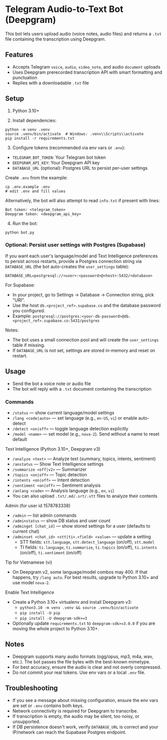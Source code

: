 # Telegram Audio-to-Text Bot (Deepgram)

This bot lets users upload audio (voice notes, audio files) and returns a `.txt` file containing the transcription using Deepgram.

## Features
- Accepts Telegram `voice`, `audio`, `video_note`, and audio `document` uploads
- Uses Deepgram prerecorded transcription API with smart formatting and punctuation
- Replies with a downloadable `.txt` file

## Setup

1) Python 3.10+

2) Install dependencies:
```
python -m venv .venv
source .venv/bin/activate  # Windows: .venv\\Scripts\\activate
pip install -r requirements.txt
```

3) Configure tokens (recommended via env vars or `.env`):
- `TELEGRAM_BOT_TOKEN`: Your Telegram bot token
- `DEEPGRAM_API_KEY`: Your Deepgram API key
 - `DATABASE_URL` (optional): Postgres URL to persist per-user settings

Create `.env` from the example:
```
cp .env.example .env
# edit .env and fill values
```

Alternatively, the bot will also attempt to read `info.txt` if present with lines:
```
Bot token: <telegram_token>
Deepgram token: <deepgram_api_key>
```

4) Run the bot:
```
python bot.py
```

### Optional: Persist user settings with Postgres (Supabase)

If you want each user's language/model and Text Intelligence preferences to persist across restarts, provide a Postgres connection string via `DATABASE_URL` (the bot auto-creates the `user_settings` table):

```
DATABASE_URL=postgresql://<user>:<password>@<host>:5432/<database>
```

For Supabase:
- In your project, go to Settings → Database → Connection string, pick "URI".
- Use the host `db.<project_ref>.supabase.co` and the database password you configured.
- Example:
  `postgresql://postgres:<your-db-password>@db.<project_ref>.supabase.co:5432/postgres`

Notes:
- The bot uses a small connection pool and will create the `user_settings` table if missing.
- If `DATABASE_URL` is not set, settings are stored in-memory and reset on restart.

## Usage
- Send the bot a voice note or audio file
- The bot will reply with a `.txt` document containing the transcription

### Commands
- `/status` — show current language/model settings
- `/lang <code|auto>` — set language (e.g., `en-US`, `vi`) or enable auto-detect
- `/detect <on|off>` — toggle language detection explicitly
- `/model <name>` — set model (e.g., `nova-2`). Send without a name to reset default

Text Intelligence (Python 3.10+, Deepgram v3)
- `/analyze <text>` — Analyze text (summary, topics, intents, sentiment)
- `/anstatus` — Show Text Intelligence settings
- `/summarize <off|v2>` — Summarizer
- `/topics <on|off>` — Topic detection
- `/intents <on|off>` — Intent detection
- `/sentiment <on|off>` — Sentiment analysis
- `/anlang <code>` — Analysis language (e.g., `en`, `vi`)
- You can also upload `.txt/.md/.srt/.vtt` files to analyze their contents

Admin (for user id 1578783338)
- `/admin` — list admin commands
- `/adminstatus` — show DB status and user count
- `/adminget [chat_id]` — show stored settings for a user (defaults to current chat)
- `/adminset <chat_id> <stt|ti>.<field> <value>` — update a setting
  - STT fields: `stt.language`, `stt.detect_language` (on/off), `stt.model`
  - TI fields: `ti.language`, `ti.summarize`, `ti.topics` (on/off), `ti.intents` (on/off), `ti.sentiment` (on/off)

Tip for Vietnamese (vi)
- On Deepgram v2, some language/model combos may 400. If that happens, try `/lang auto`. For best results, upgrade to Python 3.10+ and use model `nova-2`.

Enable Text Intelligence
- Create a Python 3.10+ virtualenv and install Deepgram v3:
  - `python3.10 -m venv .venv && source .venv/bin/activate`
  - `pip install -U pip`
  - `pip install -U deepgram-sdk>=3`
- Optionally update `requirements.txt` to `deepgram-sdk>=3.0.0` if you are moving the whole project to Python 3.10+.

## Notes
- Deepgram supports many audio formats (ogg/opus, mp3, m4a, wav, etc.). The bot passes the file bytes with the best-known mimetype.
- For best accuracy, ensure the audio is clear and not overly compressed.
- Do not commit your real tokens. Use env vars or a local `.env` file.

## Troubleshooting
- If you see a message about missing configuration, ensure the env vars are set or `.env` contains both keys.
- Network connectivity is required for Deepgram to transcribe.
- If transcription is empty, the audio may be silent, too noisy, or unsupported.
 - If DB persistence doesn't work, verify `DATABASE_URL` is correct and your IP/network can reach the Supabase Postgres endpoint.
